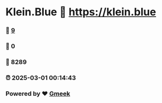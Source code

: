 # Klein.Blue :link: https://klein.blue 
### :page_facing_up: [9](https://klein.blue/tag.html) 
### :speech_balloon: 0 
### :hibiscus: 8289 
### :alarm_clock: 2025-03-01 00:14:43 
### Powered by :heart: [Gmeek](https://github.com/Meekdai/Gmeek)
